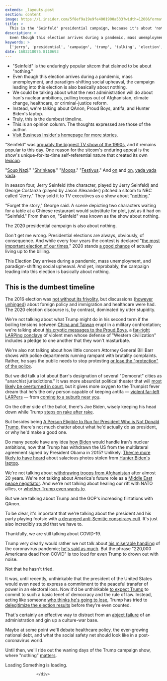 ```yaml
--- 
extends: _layouts.post 
section: content 
image: https://i.insider.com/5f8ef9a19e9fe4001900a533?width=1200&format=jpeg 
title: > 
  This is the 'Seinfeld' presidential campaign, because it's about 'nothing' 
description: > 
  Even though this election arrives during a pandemic, mass unemployment, and paradigm-shifting social upheaval, the campaign leading into this election is also basically about nothing."Seinfeld" was arguably the biggest TV show of the 1990s, and it remains popular to this day.In season four, Jerry Seinfeld (the character, played by Jerry Seinfeld) and George Costanza (played by Jason Alexander) pitched a sitcom to NBC called "Jerry."Trump very clearly would rather we not talk about his miserable handling of the coronavirus pandemic; he's said as much.Until then, we'll ride out the waning days of the Trump campaign show, where "nothing" matters. 
keywords: > 
  ['jerry', 'presidential', 'campaign', 'trump', 'talking', 'election', 'hes', 'seinfeld', 'president', 'social', 'pandemic'] 
date: 1603218075.8110693 
--- 
```

<div><ul class="summary-list">
<li>"Seinfeld" is the enduringly popular sitcom that claimed to be about "nothing."</li>
<li>Even though this election arrives during a pandemic, mass unemployment, and paradigm-shifting social upheaval, the campaign leading into this election is also basically about nothing.</li>
<li>We could be talking about what the next administration will do about Iran's nuclear ambitions, pulling troops out of Afghanistan, climate change, healthcare, or criminal-justice reform.</li>
<li>Instead, we're talking about QAnon, Proud Boys, antifa, and Hunter Biden's laptop.</li>
<li>Truly, this is the dumbest timeline.</li>
<li>This is an opinion column. The thoughts expressed are those of the author.</li>
<li><a href="https://www.businessinsider.com/?hprecirc-bullet">Visit Business Insider's homepage for more stories</a>.</li>
</ul>
<p id="gpt-post-opinion-mobile_in_post_ad-fluid-1" class="ad ad-wrapper fluid in-post only-mobile"></p>

<p id="gpt-post-opinion-desktop_in_post_ad-fluid-1" class="ad ad-wrapper fluid in-post only-desktop"></p>
<p>"Seinfeld" was <a href="https://www.nbcnews.com/news/us-news/seinfeldia-new-book-shows-how-90s-sitcom-actually-about-something-n606141">arguably the biggest TV show of the 1990s</a>, and it remains popular to this day. One reason for the sitcom's enduring appeal is the show's unique-for-its-time self-referential nature that created its own <a href="https://nypost.com/2014/07/01/the-25-best-seinfeld-isms/">lexicon</a>.</p><p>"<a href="https://www.youtube.com/watch?v=1jSTiKHOFEI">Soup Nazi</a>." "<a href="https://www.youtube.com/watch?v=8DoARSlv-HU">Shrinkage</a>." "<a href="https://www.youtube.com/watch?v=f0uYJjDHeDU">Moops</a>." "<a href="https://www.youtube.com/watch?v=rKdnqjnegEs">Festivus</a>." And <a href="https://www.youtube.com/watch?v=aMgHWQipby8">on</a> and <a href="https://www.youtube.com/watch?v=rGAyQAkXajg">on</a>, <a href="https://www.youtube.com/watch?v=3CKyWu87W78">yada yada yada</a>.</p><p>In season four, Jerry Seinfeld (the character, played by Jerry Seinfeld) and George Costanza (played by Jason Alexander) pitched a sitcom to NBC called "Jerry." They sold it to TV executives as a show about "<a href="https://www.youtube.com/watch?v=EQnaRtNMGMI">nothing</a>."</p><p>"Forget the story," George said. A scene depicting two characters waiting for a table at a Chinese restaurant would substitute for plot, just as it had on "Seinfeld." From then on, "Seinfeld" was known as the show about nothing.</p>
<p id="gpt-post-opinion-mobile_in_post_ad-fluid-2" class="ad ad-wrapper fluid in-post only-mobile"></p>

<p id="gpt-post-opinion-desktop_in_post_ad-fluid-2" class="ad ad-wrapper fluid in-post only-desktop"></p>
<p>The 2020 presidential campaign is also about nothing.</p><p>Don't get me wrong. Presidential elections are always, obviously, of consequence. And while every four years the contest is declared "<a href="https://www.nytimes.com/2020/04/07/us/politics/2020-vs-2016-election.html">the most important election of our times</a>," 2020 stands <a href="https://today.yougov.com/topics/politics/articles-reports/2020/10/01/2020-election-most-important-poll-data">a good chance</a> of actually living up to the billing.</p><p>This Election Day arrives during a pandemic, mass unemployment, and paradigm-shifting social upheaval. And yet, improbably, the campaign leading into this election is basically about nothing.</p><h2>This is the dumbest timeline</h2><p>The 2016 election was <a href="https://www.cnn.com/2015/08/09/politics/2016-campaign-surprise-moments-donald-trump/index.html">not without its frivolity</a>, but discussions (<a href="https://www.youtube.com/watch?v=ETWzUzwP1Ss">however unhinged</a>) about foreign policy and immigration and healthcare were had. The 2020 election discourse is, by contrast, dominated by utter stupidity.</p>
<p id="gpt-post-opinion-mobile_in_post_ad-fluid-3" class="ad ad-wrapper fluid in-post only-mobile"></p>

<p id="gpt-post-opinion-desktop_in_post_ad-fluid-3" class="ad ad-wrapper fluid in-post only-desktop"></p>
<p>We're not talking about what Trump might do in his second term if the boiling tensions between <a href="https://www.nytimes.com/2020/10/19/world/asia/china-taiwan-fiji-fight.html">China and Taiwan</a> erupt in a military confrontation; we're talking about <a href="https://www.businessinsider.com/proud-boys-are-use-trump-remark-to-rebrand-recruit-2020-9">his cryptic messages to the Proud Boys</a>, a <a href="https://www.insider.com/proud-boys-trump-debate-who-what-comments-hate-group-2020-9">far-right LARPing conclave</a> of violent men whose defense of "Western civilization" includes a pledge to one another that they won't masturbate.</p><p>We're also not talking about how little concern Attorney General Bill Barr shows with police departments running rampant with brutality complaints. Rather, he says the public needs to stop protesting <a href="https://www.nytimes.com/2019/12/04/us/politics/barr-police.html">or lose the "protection" of the police</a>.</p><p>But we did talk a lot about Barr's designation of several "Democrat" cities as "anarchist jurisdictions." It was more absurdist political theater that will <a href="https://www.cnbc.com/2020/09/21/cuomo-rips-trumps-doj-for-labeling-nyc-an-anarchist-jurisdiction.html">most likely be overturned in court</a>, but it gives more oxygen to the Trumpist fever dream that he's the only person capable of keeping antifa &#8212; <a href="https://www.businessinsider.com/stop-making-excuses-protesters-act-like-bad-cops-portland-seattle-2020-9">violent far-left LARPers</a> &#8212; from <a href="https://www.businessinsider.com/donald-trump-dangerously-gullible-uncle-facebook-antifa-conspiracy-theory-2020-9">coming to a suburb near you</a>.</p><p>On the other side of the ballot, there's Joe Biden, wisely keeping his head down while Trump <a href="https://www.youtube.com/watch?v=aRq1Ksh-32g">steps on rake after rake</a>.</p>
<p id="gpt-post-opinion-mobile_in_post_ad-fluid-4" class="ad ad-wrapper fluid in-post only-mobile"></p>

<p id="gpt-post-opinion-desktop_in_post_ad-fluid-4" class="ad ad-wrapper fluid in-post only-desktop"></p>
<p>But besides being <a href="https://www.businessinsider.com/joe-biden-kamala-harris-awful-records-trump-voting-democratic-anyway-2020-10">A Person Eligible to Run for President Who is Not Donald Trump</a>, there's not much chatter about what he'd actually do as president, or why he'd make a good one.</p><p>Do many people have any idea <a href="https://www.cnn.com/2020/09/13/opinions/smarter-way-to-be-tough-on-iran-joe-biden/index.html">how Biden</a> would handle Iran's nuclear ambitions, now that Trump has withdrawn the US from the multilateral agreement signed by President Obama in 2015? Unlikely. <a href="https://www.washingtonpost.com/opinions/2020/10/19/new-york-post-chooses-cruelty/">They're more likely to have heard</a> about salacious photos stolen from <a href="https://twitter.com/atrupar/status/1318285337408507915">Hunter Biden's laptop</a>.</p><p>We're not talking about <a href="https://www.businessinsider.com/adviser-trump-tweet-about-afghanistan-withdrawal-was-a-wish-2020-10">withdrawing troops from Afghanistan</a> after almost 20 years. We're not talking about America's future role as a <a href="https://www.businessinsider.com/trumps-middle-east-accord-israel-bahrain-uae-illusion-of-peace-2020-9">Middle East peace negotiator</a>. And we're not talking about healing our rift with NATO allies, or <a href="https://www.businessinsider.com/trump-may-withdraw-from-nato-in-second-term-diplomats-worry-2020-9">whether Trump even wants to</a>.</p><p>But we are talking about Trump and the GOP's increasing flirtations with QAnon.</p>
<p id="gpt-post-opinion-mobile_in_post_ad-fluid-5" class="ad ad-wrapper fluid in-post only-mobile"></p>

<p id="gpt-post-opinion-desktop_in_post_ad-fluid-5" class="ad ad-wrapper fluid in-post only-desktop"></p>
<p>To be clear, it's important that we're talking about the president and his party playing footsie with <a href="https://www.businessinsider.com/trump-laura-loomer-marjorie-greene-qanon-gop-party-conspiracy-theory-2020-8">a deranged anti-Semitic conspiracy cult</a>. It's just also incredibly stupid that we have to.</p><p>Thankfully, we are still talking about COVID-19.</p><p>Trump very clearly would rather we not talk about <a href="https://www.businessinsider.com/totally-under-control-filmmaker-alex-gibney-trumps-coronavirus-response-2020-10">his miserable handling</a> of the coronavirus pandemic; <a href="https://twitter.com/atrupar/status/1318277307442843648">he's said as much</a>. But the phrase "220,000 Americans dead from COVID" is too loud for even Trump to drown out with noise.</p><p>Not that he hasn't tried.</p>
<p id="gpt-post-opinion-mobile_in_post_ad-fluid-6" class="ad ad-wrapper fluid in-post only-mobile"></p>

<p id="gpt-post-opinion-desktop_in_post_ad-fluid-6" class="ad ad-wrapper fluid in-post only-desktop"></p>
<p>It was, until recently, unthinkable that the president of the United States would even need to express a commitment to the peaceful transfer of power in an electoral loss. Now it'd be unthinkable <a href="https://www.businessinsider.com/trump-peaceful-transfer-of-power-2020-9">to expect Trump</a> to commit to such a basic tenet of democracy and the rule of law. Instead, acting like someone <a href="https://www.businessinsider.com/republicans-sense-trump-train-finally-gone-off-rails-2020-10">who thinks he's going to lose</a>, Trump has tried to <a href="https://www.businessinsider.com/trump-urges-supporters-to-go-into-the-polls-and-watch-very-closely-2020-9">delegitimize the election results</a> before they're even counted.</p><p>That's certainly an effective way to distract from an <a href="https://www.businessinsider.com/trump-crazy-stupid-distraction-racism-conspiracy-theories-voters-2020-8">abject failure</a> of an administration and gin up a culture-war base.</p><p>Maybe at some point we'll debate healthcare policy, the ever-growing national debt, and what the social safety net should look like in a post-coronavirus world.</p><p>Until then, we'll ride out the waning days of the Trump campaign show, where "nothing" <a href="https://gawker.com/here-is-the-gif-to-end-all-gifs-509103529">matters</a>.</p>
  <p class="js-loader">
  Loading
  Something is loading.
  
    
  
</p>

  <p class="js-expanded-coverage-autofill-content-area"></p>

<p id="gpt-post-opinion-mobile_in_post_ad-fluid-7" class="ad ad-wrapper fluid in-post only-mobile"></p>

<p id="gpt-post-opinion-desktop_in_post_ad-fluid-7" class="ad ad-wrapper fluid in-post only-desktop"></p>
 
                  </div>